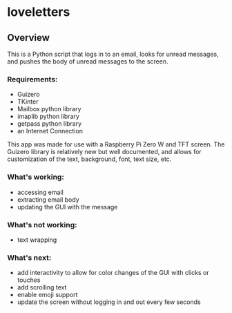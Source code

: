 # loveletters

## Overview
This is a Python script that logs in to an email, looks for unread messages, and pushes the body of unread messages to the screen.

### Requirements: 
- Guizero
- TKinter
- Mailbox python library
- imaplib python library
- getpass python library
- an Internet Connection

This app was made for use with a Raspberry Pi Zero W and TFT screen. The Guizero library is relatively new but well documented, and allows for customization of the text, background, font, text size, etc. 

###  What's working:
- accessing email
- extracting email body
- updating the GUI with the message

### What's not working:
- text wrapping

### What's next:
- add interactivity to allow for color changes of the GUI with clicks or touches
- add scrolling text
- enable emoji support
- update the screen without logging in and out every few seconds 
